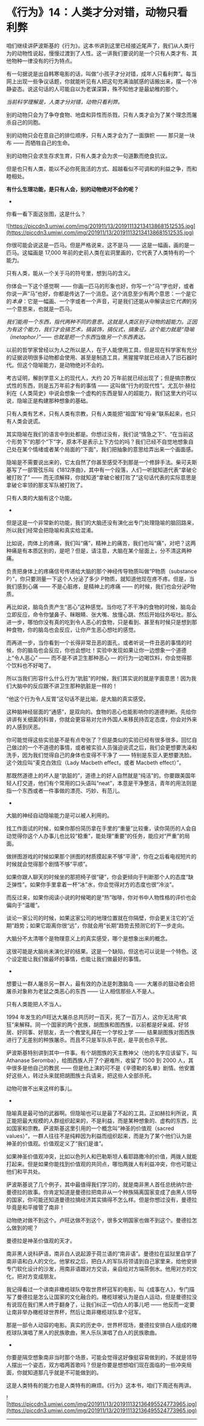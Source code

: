 # 《行为》14：人类才分对错，动物只看利弊

咱们继续讲萨波斯基的《行为》。这本书讲到这里已经接近尾声了，我们从人类行为的动物性说起，慢慢过渡到了人性。这一讲我们要说的是一个只有人类才有、其他物种一律没有的行为特点。

有一句据说是出自韩寒电影的话，叫做“小孩子才分对错，成年人只看利弊”。每当网上出现一些争议话题，你就能听见有人把这句充满油腻感的话搬出来，摆一个冷静姿态。说这句话的人可能自以为老谋深算，殊不知他才是最幼稚的那个。

 *当前科学理解是，人类才分对错，动物只看利弊。*

别的动物只会为了争夺食物、地盘和异性而杀戮，只有人类才会为了某个理念而屠杀自己的同胞。

别的动物只会在意自己的排位顺序，只有人类才会为了一面旗帜 —— 那只是一块布 —— 而牺牲自己的生命。

别的动物只会求生存求生育，只有人类才会为求一句道歉而绝食抗议。

但是也只有人类，能以不必你死我活的方式、超越看似不可调和的利益之争，而和睦相处。

 **有什么生理功能，是只有人会，别的动物绝对不会的呢？**

*

你看一看下面这张图，这是什么？

![https://piccdn3.umiwi.com/img/201911/13/201911132134138681512535.jpg](https://piccdn3.umiwi.com/img/201911/13/201911132134138681512535.jpg)

你很可能会说这是一匹马。但是严格说来，这不是马 —— 这是一幅画，画的是一匹马。这幅画是 17,000 年前的史前人类在岩洞里画的，它代表了人类特有的一个能力。

只有人类，能从一个关于马的符号里，想到马的含义。

你体会一下这个感觉啊 —— 你画一匹马的形象也好，你写一个“马”字也好，或者你说一声“马”也好，你都是传达了一个消息。这个消息至少有两个意思：一个是它的*本身*：它是一幅画、一个字或者一个声音，可是我们还能从中解读出它*代表*的另一个意思来，也就是一匹马。

 *我们能用一个东西，指代两种不同的意思。这就是人类区别于动物的超能力。正因为有这个能力，我们才会搞艺术，搞装饰，搞仪式，搞象征。这个能力就是“隐喻（metaphor）”—— 也就是把一个东西*当做*另一个东西表达。*

以前的哲学家曾经以为人之所以是人，在于人能使用工具，但是现在科学家有充分的证据说明很多动物都会使用、甚至是制造工具，黑猩猩早就已经进入了旧石器时代。但这个隐喻能力，是动物绝对不会的。

考古证明，解剖学意义上的现代人，大约 20 万年前就已经出现了；但是搞宗教仪式性的东西，则是五万年前才有的事情 —— 这叫做“行为的现代性”。尤瓦尔·赫拉利在《人类简史》中说会想象一个虚构的东西是智人的超能力，我们这里大约可以说，隐喻正是构建那种想象的基础。

只有人类有艺术，只有人类有宗教，只有人类能把“祖国”和“母亲”联系起来，也只有人类会说谎。

其实隐喻在我们的语言中到处都是。你想过没有，我们说“情急之下”、“在当前这个形势下”的那个“下”字，原本不是表示上下方位的吗？我们已经不自觉地想象自己处在某个情绪或者某个局面的“下面”，我们把抽象的意思给弄出来一个画面感。

隐喻是不需要说出来的，它太自然了你甚至感受不到那是一个修辞手法。柴可夫斯基写了一部管弦乐叫《1812序曲》，其中有一个段落，人们一听就知道代表“拿破仑被打败了” —— 而无须解释，你就知道“拿破仑被打败了”这句话代表的实际意思是拿破仑率领的那支军队被打败了。

只有人类的大脑有这个功能。

*

但是这是一个非常新的功能，我们的大脑还没有演化出专门处理隐喻的脑回路来，所以我们经常会把隐喻和真实给混淆。

比如说，肉体上的疼痛，我们叫“痛”，精神上的痛苦，我们也叫“痛”，对吧？这两种痛是有本质区别的，是吧？但是，请注意，大脑在某个层面上，分不清这两种痛。

负责把身体上的疼痛信号传递给大脑的那个神经传导物质叫做“P物质（substance P）”，你只要测量一下这个人分泌了多少 P物质，就知道他现在疼不疼。但是，当我们感到心痛 —— 不是心脏疼，是精神上的疼痛 —— 的时候，我们也会分泌P物质。

再比如说，脑岛负责产生“恶心”这种感觉。当你吃了不干净的食物的时候，脑岛会立即反应，命令你皱鼻子、眯眼睛、张大嘴、放慢心跳、然后开始往外呕吐。那么进一步，哪怕你没有真的吃到令人恶心的食物，只是看到、甚至有时候只是想到那种食物，你的脑岛也会反应，让你产生恶心想吐的感觉。

而再进一步，当你看到一个长得非常丑恶的面孔，或者听说一件丑恶的事情的时候，你的脑岛也会反应，你也会想吐！实验中发现如果让你一边想象一个道德上“令人恶心” —— 而不是不讲卫生那种恶心 — 的行为一边喝饮料，你会觉得那个饮料也不好喝了。

所以当我们形容什么什么行为“肮脏”的时候，我们其实说的就是字面意思！因为我们大脑中的反应跟不讲卫生那种肮脏是一样的！

“他这个行为令人反胃”这句话不是比喻，是大脑的真实感受。

这种脑神经层面的“通感”，是双向的。食物的恶心也能影响你的道德判断。先给你讲讲有关细菌的科普，你就会更容易对允许外国人来移民持否定态度，你会对外来的人感到厌恶。

你可能觉得这些实验是不是有点夸张了？但是类似的实验已经有很多很多。回忆自己做过的一个不道德的事情，或者被实验人员强迫说谎之后，我们会更想要洗澡和洗手，因为我们觉得自己的身体也变得不干净了 —— 特别是东亚人更想要洗脸。这个效应叫“麦克白效应（Lady Macbeth effect，或者 Macbeth effect）”。

那既然道德上的坏人是“肮脏的”，道德上的好人自然就是“纯洁”的。你要跟美国年轻人打交道，他们有个常用的口头语叫“neat”，本意是干净整洁，青年的用法则是指一个东西或者一件事做的漂亮、巧妙、有范儿。

*

大脑的神经自动隐喻能力是可以被人利用的。

找工作面试的时候，如果你那份简历拿在手里的“重量”比较重，读你简历的人会自动觉得你这个人办事儿也比较“稳重”，能处理“重要”的任务，能应对“严重”的局面。

做拼图游戏的时候如果那个拼图的材质摸起来不够“平滑”，你在之后看电视短片的时候就会觉得那个剧情不够“平顺”。

如果你跟人聊天的时候坐的那把椅子很“硬”，你会更倾向于判断那个人的态度“缺乏弹性”。如果你手里拿着一杯“冰”水，你会觉得对方的态度也很“冷淡”。

而反过来，如果你阅读小说的时候喝的是“热”咖啡，你对书中人物性格的评价也会偏向于“温暖”。

谈论一家公司的时候，如果这家公司的地理位置就在你隔壁，你会更关注它的“近期”趋势；如果它距离你很“远”，你就会用“长期”趋势去预测它的下一步走向。

大脑分不太清哪个是物理意义上的真实感受，哪个是想象出来的概念。

这很可能是大脑尚未演化好的结果。这是一个缺陷，但这也可以说是一个特色。这个设定能让我们做最坏的事情，也能让我们做最好的事情。

*

想要让一群人屠杀另一群人，最有效的办法是刺激脑岛 —— 大屠杀的鼓动者会把屠杀对象称为老鼠之类恶心的东西 —— 让人相信那些人不是人。

只有人类能把人不当人。

1994 年发生的卢旺达大屠杀总共历时一百天，死了一百万人，这你无法用“疯狂”来解释。同一个国家的两个民族，胡图族和图西族，以前都是好亲戚、好邻居、好同事、好朋友，去一个教堂礼拜在一个学校上学 —— 结果胡图族对图西族进行了无差别的种族屠杀。而且不只是军队杀平民，是平民也杀平民。

萨波斯基特别讲到其中一件事。有个胡图族的天主教神父（他的名字应该留下，叫 Athanase Seromba），给图西族人开了个避难所，收留了 1500 到 2000 人，其中很多是他自己的教民 —— 但是他上演的可不是《辛德勒的名单》剧情。他安置好这些人，转过头来就把胡图族士兵请来，把这些人全部杀死。

动物可做不出来这样的事儿。

*

隐喻真是最可怕的武器啊。但隐喻也可以是最了不起的工具。正如赫拉利所说，真正能把最大规模的人群组织起来的，不是利益，而是某种想象的、虚构的东西，比如国家和宗教。萨波斯基这里引用的一个概念叫“神圣的价值观（sacred values）”，一群人往往不是纯粹因为利益而组织起来，而是为了某个他们认为是神圣的价值观。价值观定义了“我们是谁”。

如果神圣价值观冲突，比如以色列人和巴勒斯坦人看耶路撒冷的价值，两拨人就能打起来。但是如果你能找到价值观的共同点，哪怕两拨人有利益冲突，你也可能让他们和平共处。

萨波斯基说了几个例子，其中最值得我们学习的，就是南非黑人首任总统纳尔逊·曼德拉的故事。你肯定知道是曼德拉把南非从一个种族隔离国家变成了由黑人领导的国家，你可能还知道曼德拉搞经济其实搞得不怎么样。但是你想过没有，曼德拉毕竟是和平接管了南非！

动物绝对做不到这个。卢旺达做不到这个，很多文明国家也做不到这个。曼德拉怎么做到的呢？

曼德拉是神圣价值观的天才。

南非黑人说科萨语，南非白人说起源于荷兰语的“南非语”。曼德拉在监狱里自学了南非语和白人的文化。他掌权之后，把白人的军队将领请到自己家里来，给他安排专门软化设计的沙发，用南非语跟对方交谈，亲自给对方端茶倒水。他用对方的文化，把对方变成朋友。

我记得看过一个讲南非橄榄球队夺取世界杯冠军的电影，叫《成事在人》，专门描写了曼德拉是怎么让国家的文化融合的。橄榄球被认为是白人运动，但是曼德拉没有说现在我们黑人终于翻身了，让我们纠正一切白人的事儿吧 —— 他反而一定要让南非举办橄榄球世界杯，然后让南非橄榄球队拿个冠军。

那是一部令人动容的电影。真实的历史中，世界杯现场，曼德拉安排白人组成的橄榄球队演唱了黑人的民族歌曲，黑人乐队演唱了白人的民族歌曲。

*

你要是隔空想象南非当时那个场景，可能会觉得这好像挺容易做到的，不就是领导人摆出一个姿态，双方唱两首歌吗？但是你要是想想咱们现在面临的一些冲突局面，你就知道那几乎就是不可能做到的。

这是人类特有的能力也是人类特有的麻烦。《行为》这本书，咱们下周还有两讲。

![https://piccdn3.umiwi.com/img/201911/13/201911132136495524773965.jpg](https://piccdn3.umiwi.com/img/201911/13/201911132136495524773965.jpg)

---
